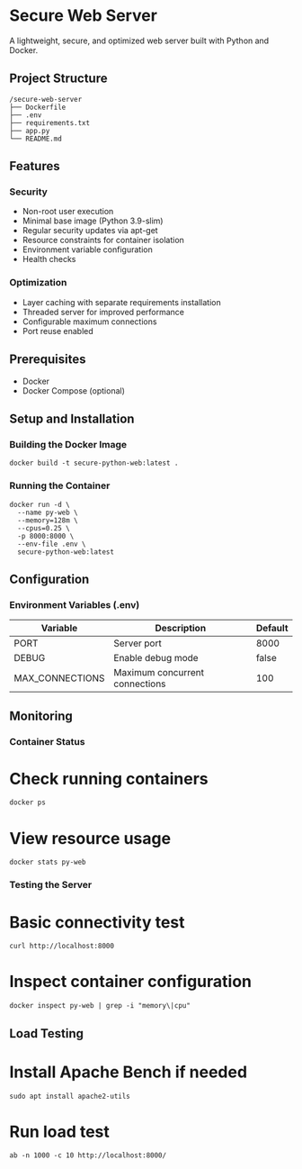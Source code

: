 # Secure Web Server

A lightweight, secure, and optimized web server built with Python and Docker.

## Project Structure

```
/secure-web-server
├── Dockerfile
├── .env
├── requirements.txt
├── app.py
└── README.md
```

## Features

### Security
- Non-root user execution
- Minimal base image (Python 3.9-slim)
- Regular security updates via apt-get
- Resource constraints for container isolation
- Environment variable configuration
- Health checks

### Optimization
- Layer caching with separate requirements installation
- Threaded server for improved performance
- Configurable maximum connections
- Port reuse enabled

## Prerequisites

- Docker
- Docker Compose (optional)

## Setup and Installation

### Building the Docker Image

```
docker build -t secure-python-web:latest .
```

### Running the Container

```
docker run -d \
  --name py-web \
  --memory=128m \
  --cpus=0.25 \
  -p 8000:8000 \
  --env-file .env \
  secure-python-web:latest
```

## Configuration

### Environment Variables (.env)

| Variable | Description | Default |
|----------|-------------|---------|
| PORT | Server port | 8000 |
| DEBUG | Enable debug mode | false |
| MAX_CONNECTIONS | Maximum concurrent connections | 100 |

## Monitoring

### Container Status
# Check running containers
```
docker ps
```
# View resource usage
```
docker stats py-web
```

### Testing the Server
# Basic connectivity test
```
curl http://localhost:8000
```
# Inspect container configuration
```
docker inspect py-web | grep -i "memory\|cpu"
```

## Load Testing
# Install Apache Bench if needed
```
sudo apt install apache2-utils
```

# Run load test
```
ab -n 1000 -c 10 http://localhost:8000/
```

